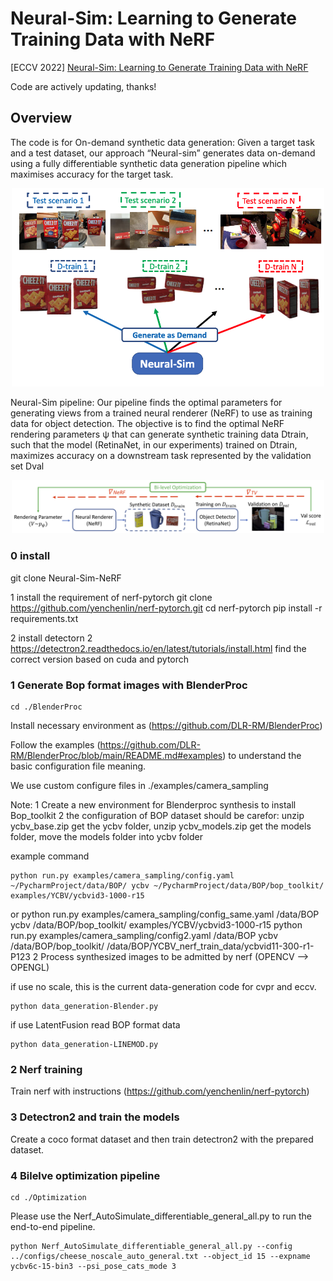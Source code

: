 # Neural-Sim: Learning to Generate Training Data with NeRF

[ECCV 2022] [Neural-Sim: Learning to Generate Training Data with NeRF](https://arxiv.org/pdf/2207.11368.pdf)

Code are actively updating, thanks!

## Overview
The code is for On-demand synthetic data generation: Given a target task and a
test dataset, our approach “Neural-sim” generates data on-demand using a fully
differentiable synthetic data generation pipeline which maximises accuracy for
the target task.
<div align="center">
    <img src="./docs/neural-sim.png" alt="Editor" width="500">
</div>


Neural-Sim pipeline: Our pipeline finds the optimal parameters for generating views from a trained neural renderer (NeRF) to use as training data for
object detection. The objective is to find the optimal NeRF rendering parameters ψ that can generate synthetic training data Dtrain, such that the model
(RetinaNet, in our experiments) trained on Dtrain, maximizes accuracy on a
downstream task represented by the validation set Dval

<div align="center">
    <img src="./docs/pipeline.png" alt="Editor" width="500">
</div>

### 0 install

git clone Neural-Sim-NeRF

1 install the requirement of nerf-pytorch
git clone https://github.com/yenchenlin/nerf-pytorch.git
cd nerf-pytorch
pip install -r requirements.txt

2 install detectorn 2
https://detectron2.readthedocs.io/en/latest/tutorials/install.html
find the correct version based on cuda and pytorch


### 1 Generate Bop format images with BlenderProc 
```shell
cd ./BlenderProc
```
Install necessary environment as (https://github.com/DLR-RM/BlenderProc)

Follow the examples (https://github.com/DLR-RM/BlenderProc/blob/main/README.md#examples)
to understand the basic configuration file meaning.

We use custom configure files in ./examples/camera_sampling

Note: 
1 Create a new environment for Blenderproc synthesis to install Bop_toolkit
2 the configuration of BOP dataset should be carefor:
unzip ycbv_base.zip get the ycbv folder, unzip ycbv_models.zip get the models folder, move the models folder into ycbv folder

example command
```shell
python run.py examples/camera_sampling/config.yaml ~/PycharmProject/data/BOP/ ycbv ~/PycharmProject/data/BOP/bop_toolkit/ examples/YCBV/ycbvid3-1000-r15
```

or
python run.py examples/camera_sampling/config_same.yaml /data/BOP ycbv /data/BOP/bop_toolkit/ examples/YCBV/ycbvid3-1000-r15
python run.py examples/camera_sampling/config2.yaml /data/BOP ycbv /data/BOP/bop_toolkit/ /data/BOP/YCBV_nerf_train_data/ycbvid11-300-r1-P123
2 Process synthesized images to be admitted by nerf (OPENCV --> OPENGL)

if use no scale, this is the current data-generation code for cvpr and eccv.
```shell
python data_generation-Blender.py
``` 


if use LatentFusion read BOP format data
```shell 
python data_generation-LINEMOD.py
 ```
### 2 Nerf training 

Train nerf with instructions (https://github.com/yenchenlin/nerf-pytorch)



### 3 Detectron2 and train the models

Create a coco format dataset and then train detectron2 with the prepared dataset.


### 4 Bilelve optimization pipeline

```shell
cd ./Optimization
```

Please use the Nerf_AutoSimulate_differentiable_general_all.py to run the end-to-end pipeline.

```shell
python Nerf_AutoSimulate_differentiable_general_all.py --config ../configs/cheese_noscale_auto_general.txt --object_id 15 --expname ycbv6c-15-bin3 --psi_pose_cats_mode 3
```
